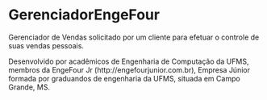 # GerenciadorEngeFour

Gerenciador de Vendas solicitado por um cliente para efetuar o controle de suas vendas pessoais. 
<p>
Desenvolvido por acadêmicos de Engenharia de Computação da UFMS, membros da EngeFour Jr (http://engefourjunior.com.br), Empresa Júnior formada por graduandos de engenharia da UFMS, situada em Campo Grande, MS.
